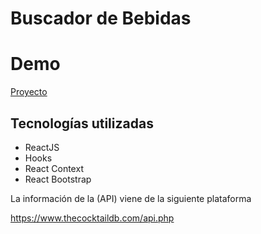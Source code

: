 # Buscador de Bebidas

# Demo

[Proyecto](https://drinksfinder.vercel.app/)

## Tecnologías utilizadas

- ReactJS
- Hooks
- React Context
- React Bootstrap

La información de la (API) viene de la siguiente plataforma

https://www.thecocktaildb.com/api.php
